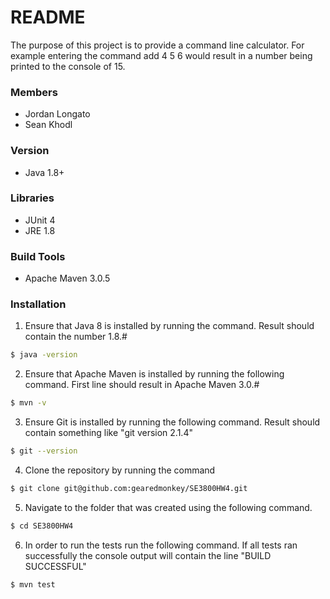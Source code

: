 # README #

The purpose of this project is to provide a command line calculator. For example entering the command add 4 5 6 
would result in a number being printed to the console of 15.

### Members
* Jordan Longato
* Sean Khodl

### Version
* Java 1.8+

### Libraries
* JUnit 4
* JRE 1.8

### Build Tools
* Apache Maven 3.0.5

### Installation
1. Ensure that Java 8 is installed by running the command. Result should contain the number 1.8.#
```sh
$ java -version
```
2. Ensure that Apache Maven is installed by running the following command. First line should result in Apache Maven 3.0.#
```sh
$ mvn -v
```
3. Ensure Git is installed by running the following command. Result should contain something like "git version 2.1.4"
```sh
$ git --version
```
4. Clone the repository by running the command
```sh
$ git clone git@github.com:gearedmonkey/SE3800HW4.git
```
5. Navigate to the folder that was created using the following command.
```sh
$ cd SE3800HW4
```
6. In order to run the tests run the following command. If all tests ran successfully the console output will contain the line "BUILD SUCCESSFUL"
```sh
$ mvn test
```